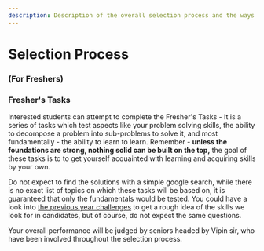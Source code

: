```yaml
---
description: Description of the overall selection process and the ways to get in.
---
```


# Selection Process

### \(For Freshers\)

### Fresher's Tasks 

Interested students can attempt to complete the Fresher's Tasks - It is a series of tasks which test aspects like your problem solving skills,  the ability to decompose a problem into sub-problems to solve it, and most fundamentally - the ability to learn to learn.  Remember - **unless the foundations are strong, nothing solid can be built on the top,** the goal of these tasks is to to get yourself acquainted with learning and acquiring skills by your own.

Do not expect to find the solutions with a simple google search, while there is no exact list of topics on which these tasks will be based on, it is guaranteed that only the fundamentals would be tested. You could have a look into [the previous year challenges](https://github.com/amfoss/Praveshan/tree/master/contest-archive/contest-archive) to get a rough idea of the skills we look for in candidates, but of course, do not expect the same questions.

Your overall performance will be judged by seniors headed by Vipin sir, who have been involved throughout the selection process.  




